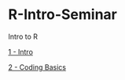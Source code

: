 # R-Intro-Seminar
 Intro to R

[1 - Intro](https://sdr1.github.io/R-Intro-Seminar/r-intro-seminar.html)

[2 - Coding Basics](https://sdr1.github.io/R-Intro-Seminar/Coding-Basics.html)

